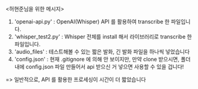 <허현준님을 위한 메시지> 

1. 'openai-api.py' : OpenAI(Whisper) API 를 활용하여 transcribe 한 파일입니다. 
2. 'whisper_test2.py' : Whisper 전체를 install 해서 라이브러리로 transcribe 한 파일입니다. 
3. 'audio_files' : 테스트해볼 수 있는 짧은 발화, 긴 발화 파일을 하나씩 넣었습니다
4. 'config.json' : 현재 .gitignore 에 의해 안 보이지만, 만약 clone 받으시면, 폴더 내에 config.json 파일 만들어서 api 받으신 거 넣으면 사용할 수 있을 겁니다! 

=> 일반적으로, API 를 활용한 프로세싱이 시간이 더 짧았습니다
